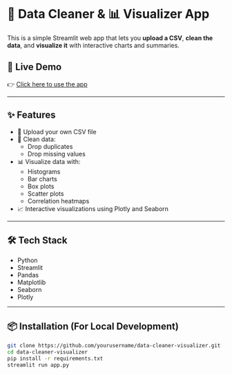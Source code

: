 # 🧹 Data Cleaner & 📊 Visualizer App

This is a simple Streamlit web app that lets you **upload a CSV**, **clean the data**, and **visualize it** with interactive charts and summaries.

## 🚀 Live Demo

👉 [Click here to use the app](https://data-c-v.streamlit.app/)

---

## ✨ Features

- 📂 Upload your own CSV file
- 🧼 Clean data:
  - Drop duplicates
  - Drop missing values
- 📊 Visualize data with:
  - Histograms
  - Bar charts
  - Box plots
  - Scatter plots
  - Correlation heatmaps
- 📈 Interactive visualizations using Plotly and Seaborn

---

## 🛠 Tech Stack

- Python
- Streamlit
- Pandas
- Matplotlib
- Seaborn
- Plotly

---

## 📦 Installation (For Local Development)

```bash
git clone https://github.com/yourusername/data-cleaner-visualizer.git
cd data-cleaner-visualizer
pip install -r requirements.txt
streamlit run app.py
